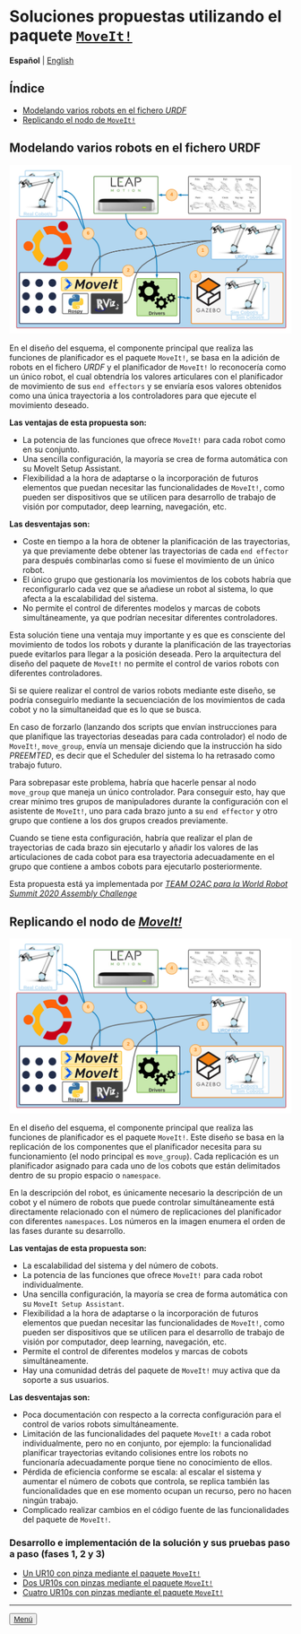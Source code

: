 # Soluciones propuestas utilizando el paquete [`MoveIt!`](https://github.com/ros-planning/moveit)

**Español** | [English](https://github.com/Serru/MultiCobot-UR10-Gripper/blob/main/doc/moveit-intro-eng.md)

## Índice
- [Modelando varios robots en el fichero *URDF*](#modelado)
- [Replicando el nodo de `MoveIt!`](#replicacion)

<a name="modelado">
  <h2>
  Modelando varios robots en el fichero URDF
  </h2>
</a>

![image](/doc/imgs_md/Diseno-moveit-general-dos-cobots-leap-motion-urdf.png  "Sistema multirobot mediante el modelado del fichero URDF")

En el diseño del esquema, el componente principal que realiza las funciones de planificador es el paquete `MoveIt!`, se basa en la adición de robots en el fichero *URDF* y el planificador de `MoveIt!` lo reconocerı́a como un único robot, el cual obtendrı́a los valores articulares con el planificador de movimiento de sus `end effectors` y se enviarı́a esos valores obtenidos como una única trayectoria a los controladores para que ejecute el movimiento deseado.

**Las ventajas de esta propuesta son:**

- La potencia de las funciones que ofrece `MoveIt!` para cada robot como en su conjunto.
- Una sencilla configuración, la mayorı́a se crea de forma automática con su MoveIt Setup Assistant.
- Flexibilidad a la hora de adaptarse o la incorporación de futuros elementos que puedan necesitar las funcionalidades de `MoveIt!`, como pueden ser dispositivos que se utilicen para desarrollo de trabajo de visión por computador, deep learning, navegación, etc.

**Las desventajas son:**

- Coste en tiempo a la hora de obtener la planificación de las trayectorias, ya que previamente debe obtener las trayectorias de cada `end effector` para después combinarlas como si fuese el movimiento de un único robot.
- El único grupo que gestionarı́a los movimientos de los cobots habrı́a que reconfigurarlo cada vez que se añadiese un robot al sistema, lo que afecta a la escalabilidad del sistema.
- No permite el control de diferentes modelos y marcas de cobots simultáneamente, ya que podrı́an necesitar diferentes controladores. 

Esta solución tiene una ventaja muy importante y es que es consciente del movimiento de todos los robots y durante la planificación de las trayectorias puede evitarlos para llegar a la posición deseada. Pero la arquitectura del diseño del paquete de `MoveIt!` no permite el control de varios robots con diferentes controladores. 

Si se quiere realizar el control de varios robots mediante este diseño, se podrı́a conseguirlo mediante la secuenciación de los movimientos de cada cobot y no la simultaneidad que es lo que se busca.

En caso de forzarlo (lanzando dos scripts que envı́an instrucciones para que planifique las trayectorias deseadas para cada controlador) el nodo de `MoveIt!`, `move_group`, envı́a un mensaje diciendo que la instrucción ha sido *PREEMTED*, es decir que el Scheduler del sistema lo ha retrasado como trabajo futuro.

Para sobrepasar este problema, habrı́a que hacerle pensar al nodo `move_group` que maneja un único controlador. Para conseguir esto, hay que crear mı́nimo tres grupos de manipuladores durante la configuración con el asistente de `MoveIt!`, uno para cada brazo junto a su `end effector` y otro grupo que contiene a los dos grupos creados previamente. 

Cuando se tiene esta configuración, habrı́a que realizar el plan de trayectorias de cada brazo sin ejecutarlo y añadir los valores de las articulaciones de cada cobot para esa trayectoria adecuadamente en el grupo que contiene a ambos cobots para ejecutarlo posteriormente.

Esta propuesta está ya implementada por [*TEAM O2AC para la World Robot Summit 2020 Assembly Challenge*](https://github.com/o2ac/o2ac-ur/)


<a name="replicacion">
  <h2>
  Replicando el nodo de <a href="https://github.com/ros-planning/moveit"><i>MoveIt!</i></a>
  </h2>
</a>

![image](/doc/imgs_md/Diseno-moveit-general-dos-cobots-leap-motion.png  "Sistema multirobot mediante replicación de nodos")

En el diseño del esquema, el componente principal que realiza las funciones de planificador es el paquete `MoveIt!`. Este diseño se basa en la replicación de los componentes que el planificador necesita para su funcionamiento (el nodo principal es `move_group`). Cada replicación es un planificador asignado para cada uno de los cobots que están delimitados dentro de su propio espacio o `namespace`.

En la descripción del robot, es únicamente necesario la descripción de un cobot y el número de robots que puede controlar simultáneamente está directamente relacionado con el número de replicaciones del planificador con diferentes `namespaces`. Los números en la imagen enumera el orden de las fases durante su desarrollo.

**Las ventajas de esta propuesta son:**

- La escalabilidad del sistema y del número de cobots.
- La potencia de las funciones que ofrece `MoveIt!` para cada robot
individualmente.
- Una sencilla configuración, la mayorı́a se crea de forma automática con su `MoveIt Setup Assistant`.
- Flexibilidad a la hora de adaptarse o la incorporación de futuros elementos que puedan necesitar las funcionalidades de `MoveIt!`, como pueden ser dispositivos que se utilicen para el desarrollo de trabajo de visión por computador, deep learning, navegación, etc.
- Permite el control de diferentes modelos y marcas de cobots simultáneamente.
- Hay una comunidad detrás del paquete de `MoveIt!` muy activa que da soporte a sus usuarios.


**Las desventajas son:**

- Poca documentación con respecto a la correcta configuración para el control de varios robots simultáneamente.
- Limitación de las funcionalidades del paquete `MoveIt!` a cada robot individualmente, pero no en conjunto, por ejemplo: la funcionalidad
planificar trayectorias evitando colisiones entre los robots no funcionarı́a adecuadamente porque tiene no conocimiento de ellos.
- Pérdida de eficiencia conforme se escala: al escalar el sistema y aumentar el número de cobots que controla, se replica también las funcionalidades que en ese momento ocupan un recurso, pero no hacen ningún trabajo.
- Complicado realizar cambios en el código fuente de las funcionalidades del paquete de `MoveIt!`.

### Desarrollo e implementación de la solución y sus pruebas paso a paso (fases 1, 2 y 3)
- [Un UR10 con pinza mediante el paquete `MoveIt!`](https://github.com/Serru/MultiCobot-UR10-Gripper/blob/main/doc/moveit/ESP/one_arm_moveit.md)
- [Dos UR10s con pinzas mediante el paquete `MoveIt!`](https://github.com/Serru/MultiCobot-UR10-Gripper/blob/main/doc/moveit/ESP/two_arm_moveit.md)
- [Cuatro UR10s con pinzas mediante el paquete `MoveIt!`](https://github.com/Serru/MultiCobot-UR10-Gripper/blob/main/doc/moveit/ESP/four_arm_moveit.md)

---

<div>
<p align="left">
<button name="button">
              <a rel="license" href="https://github.com/Serru/MultiCobot-UR10-Gripper/blob/main/doc/design.md">Menú</a>
</button>
</p>
</div>